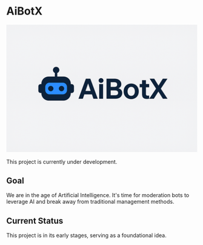 # AiBotX

![AiBotX](AiBotX.png)

This project is currently under development.

## Goal

We are in the age of Artificial Intelligence. It's time for moderation bots to leverage AI and break away from traditional management methods.

## Current Status

This project is in its early stages, serving as a foundational idea.
